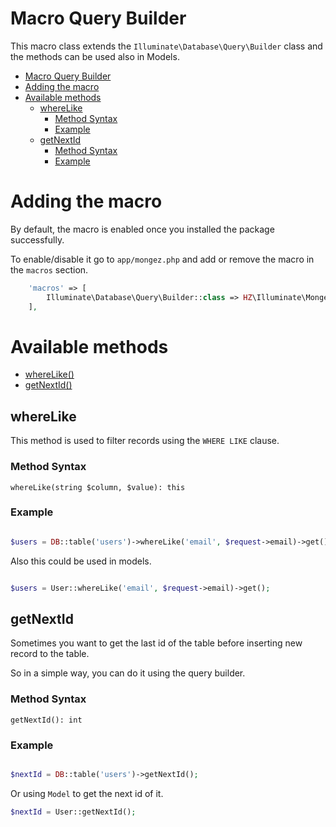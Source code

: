 # Macro Query Builder

This macro class extends the `Illuminate\Database\Query\Builder` class and the methods can be used also in Models.

- [Macro Query Builder](#macro-query-builder)
- [Adding the macro](#adding-the-macro)
- [Available methods](#available-methods)
  - [whereLike](#wherelike)
    - [Method Syntax](#method-syntax)
    - [Example](#example)
  - [getNextId](#getnextid)
    - [Method Syntax](#method-syntax-1)
    - [Example](#example-1)


# Adding the macro
By default, the macro is enabled once you installed the package successfully.

To enable/disable it go to `app/mongez.php` and add or remove the macro in the `macros` section.

```php
    'macros' => [
        Illuminate\Database\Query\Builder::class => HZ\Illuminate\Mongez\Macros\Database\Query\Builder::class,
    ],
```

# Available methods
- [whereLike()](#whereLike)
- [getNextId()](#getNextId)


## whereLike 
This method is used to filter records using the `WHERE LIKE` clause.

### Method Syntax
`whereLike(string $column, $value): this`

### Example

```php

$users = DB::table('users')->whereLike('email', $request->email)->get();

```

Also this could be used in models.

```php

$users = User::whereLike('email', $request->email)->get();

```

## getNextId
Sometimes you want to get the last id of the table before inserting new record to the table.

So in a simple way, you can do it using the query builder.

### Method Syntax
`getNextId(): int`

### Example

```php

$nextId = DB::table('users')->getNextId();

```

Or using `Model` to get the next id of it.

```php
$nextId = User::getNextId();
```